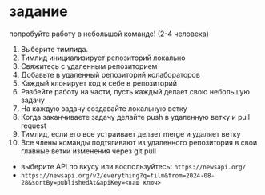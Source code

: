 # задание

попробуйте работу в небольшой команде! (2-4 человека)

1. Выберите тимлида.
2. Тимлид инициализирует репозиторий локально
3. Свяжитесь с удаленным репозиторием
4. Добавьте в удаленный репозиторий колабораторов
5. Каждый клонирует код к себе в репозиторий
6. Разбейте работу на части, пусть каждый делает свою небольшую задачу
7. На каждую задачу создавайте локальную ветку
8. Когда заканчиваете задачу делайте push в удаленную ветку и pull request
9. Тимлид, если его все устраивает делает merge и удаляет ветку
10. Все члены команды подтягивают из удаленного репозитория в свои главные ветки изменения через git pull

* выберите API по вкусу или воспользуйтесь: `https://newsapi.org/`
* `https://newsapi.org/v2/everything?q=film&from=2024-08-28&sortBy=publishedAt&apiKey=<ваш ключ>`
